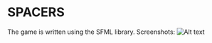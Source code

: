 # SPACERS
The game is written using the SFML library.
Screenshots:
![Alt text]([http://full/path/to/img.jpg](https://imageup.ru/img40/3940385/1.jpg?nc) "1")
